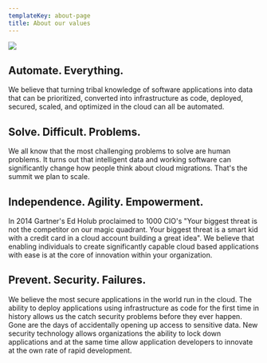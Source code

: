```yaml
---
templateKey: about-page
title: About our values
---
```

![](/img/istock-885690024.jpg)

## **Automate. Everything.**

We believe that turning tribal knowledge of software applications into data that can be prioritized, converted into infrastructure as code, deployed, secured, scaled, and optimized in the cloud can all be automated.

## Solve. Difficult. Problems.

We all know that the most challenging problems to solve are human problems. It turns out that intelligent data and working software can significantly change how people think about cloud migrations. That's the summit we plan to scale.

## Independence. Agility. Empowerment.

In 2014 Gartner's Ed Holub proclaimed to 1000 CIO's "Your biggest threat is not the competitor on our magic quadrant. Your biggest threat is a smart kid with a credit card in a cloud account building a great idea". We believe that enabling individuals to create significantly capable cloud based applications with ease is at the core of innovation within your organization.

## Prevent. Security. Failures.

We believe the most secure applications in the world run in the cloud. The ability to deploy applications using infrastructure as code for the first time in history allows us the catch security problems before they ever happen. Gone are the days of accidentally opening up access to sensitive data. New security technology allows organizations the ability to lock down applications and at the same time allow application developers to innovate at the own rate of rapid development.
